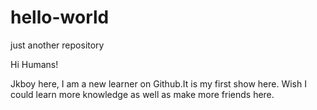 # hello-world
just another repository

Hi Humans!

Jkboy here, I am a new learner on Github.It is my first show here.
Wish I could learn more knowledge as well as make more friends here.
